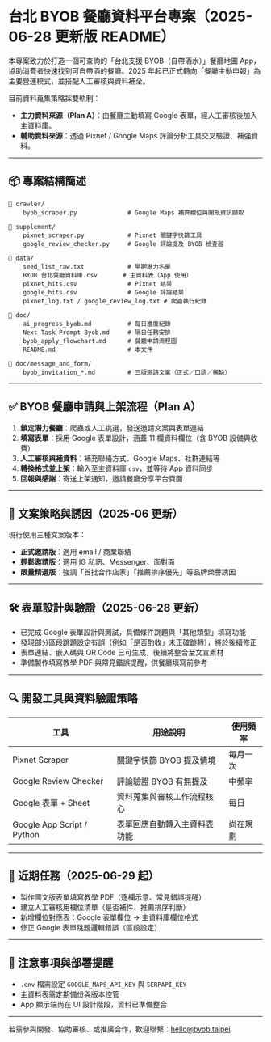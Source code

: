 # 台北 BYOB 餐廳資料平台專案（2025-06-28 更新版 README）

本專案致力於打造一個可查詢的「台北支援 BYOB（自帶酒水）」餐廳地圖 App，協助消費者快速找到可自帶酒的餐廳。2025 年起已正式轉向「餐廳主動申報」為主要營運模式，並搭配人工審核與資料補全。

目前資料蒐集策略採雙軌制：

* **主力資料來源（Plan A）**：由餐廳主動填寫 Google 表單，經人工審核後加入主資料庫。
* **輔助資料來源**：透過 Pixnet / Google Maps 評論分析工具交叉驗證、補強資料。

---

## 📦 專案結構簡述

```
📁 crawler/
    byob_scraper.py              # Google Maps 補齊欄位與開瓶資訊擷取

📁 supplement/
    pixnet_scraper.py            # Pixnet 關鍵字快篩工具
    google_review_checker.py     # Google 評論提及 BYOB 檢查器

📁 data/
    seed_list_raw.txt            # 早期潛力名單
    BYOB 台北餐廳資料庫.csv       # 主資料表（App 使用）
    pixnet_hits.csv              # Pixnet 結果
    google_hits.csv              # Google 評論結果
    pixnet_log.txt / google_review_log.txt # 爬蟲執行紀錄

📁 doc/
    ai_progress_byob.md          # 每日進度紀錄
    Next Task Prompt Byob.md     # 隔日任務安排
    byob_apply_flowchart.md      # 餐廳申請流程圖
    README.md                    # 本文件

📁 doc/message_and_form/
    byob_invitation_*.md         # 三版邀請文案（正式／口語／稀缺）

```

---

## ✅ BYOB 餐廳申請與上架流程（Plan A）

1. **鎖定潛力餐廳**：爬蟲或人工挑選，發送邀請文案與表單連結
2. **填寫表單**：採用 Google 表單設計，涵蓋 11 欄資料欄位（含 BYOB 設備與收費）
3. **人工審核與補資料**：補充聯絡方式、Google Maps、社群連結等
4. **轉換格式並上架**：輸入至主資料庫 `csv`，並等待 App 資料同步
5. **回報與感謝**：寄送上架通知，邀請餐廳分享平台頁面

---

## 🧠 文案策略與誘因（2025-06 更新）

現行使用三種文案版本：

* **正式邀請版**：適用 email / 商業聯絡
* **輕鬆邀請版**：適用 IG 私訊、Messenger、面對面
* **限量精選版**：強調「首批合作店家」「推薦排序優先」等品牌榮譽誘因

---

## 🛠️ 表單設計與驗證（2025-06-28 更新）

* 已完成 Google 表單設計與測試，具備條件跳題與「其他類型」填寫功能
* 發現部分區段跳題設定有誤（例如「是否酌收」未正確跳轉），將於後續修正
* 表單連結、嵌入碼與 QR Code 已可生成，後續將整合至文宣素材
* 準備製作填寫教學 PDF 與常見錯誤提醒，供餐廳填寫前參考

---

## 🔍 開發工具與資料驗證策略

| 工具                         | 用途說明            | 使用頻率 |
| -------------------------- | --------------- | ---- |
| Pixnet Scraper             | 關鍵字快篩 BYOB 提及情境 | 每月一次 |
| Google Review Checker      | 評論驗證 BYOB 有無提及  | 中頻率  |
| Google 表單 + Sheet          | 資料蒐集與審核工作流程核心   | 每日   |
| Google App Script / Python | 表單回應自動轉入主資料表功能  | 尚在規劃 |

---

## 🔧 近期任務（2025-06-29 起）

* 製作圖文版表單填寫教學 PDF（逐欄示意、常見錯誤提醒）
* 建立人工審核用欄位清單（是否補件、推薦排序判斷）
* 新增欄位對應表：Google 表單欄位 → 主資料庫欄位格式
* 修正 Google 表單跳題邏輯錯誤（區段設定）

---

## 📌 注意事項與部署提醒

* `.env` 檔需設定 `GOOGLE_MAPS_API_KEY` 與 `SERPAPI_KEY`
* 主資料表需定期備份與版本控管
* App 顯示端尚在 UI 設計階段，資料已準備整合

---

若需參與開發、協助審核、或推廣合作，歡迎聯繫：[hello@byob.taipei](mailto:hello@byob.taipei)
